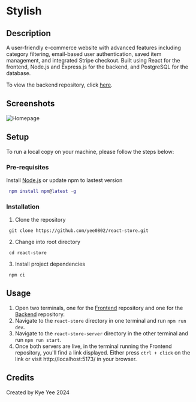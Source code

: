 # Stylish

## Description

A user-friendly e-commerce website with advanced features including category filtering, email-based user authentication, saved item management, and integrated Stripe checkout.
Built using React for the frontend, Node.js and Express.js for the backend, and PostgreSQL for the database.

To view the backend repository, click [here](https://github.com/yee0802/react-store-server).

## Screenshots

![Homepage](/images/homepage.png)

## Setup

To run a local copy on your machine, please follow the steps below:

### Pre-requisites

Install [Node.js](https://nodejs.org/en/download/current) or update npm to lastest version

```lua
 npm install npm@latest -g
```

### Installation

1. Clone the repository

```
 git clone https://github.com/yee0802/react-store.git
```

2. Change into root directory

```
 cd react-store
```

3. Install project dependencies

```
 npm ci
```

## Usage

1. Open two terminals, one for the <a href="https://github.com/yee0802/react-store"  target="_blank">Frontend</a> repository and one for the <a href="https://github.com/yee0802/react-store-server" target="_blank">Backend</a> repository.
2. Navigate to the `react-store` directory in one terminal and run `npm run dev`.
3. Navigate to the `react-store-server` directory in the other terminal and run `npm run start`.
4. Once both servers are live, in the terminal running the Frontend repository, you'll find a link displayed.
   Either press `ctrl + click` on the link or visit http://localhost:5173/ in your browser.

## Credits

Created by Kye Yee 2024
